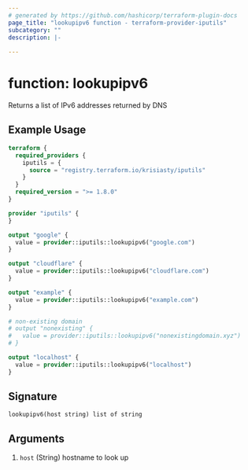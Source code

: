 ```yaml
---
# generated by https://github.com/hashicorp/terraform-plugin-docs
page_title: "lookupipv6 function - terraform-provider-iputils"
subcategory: ""
description: |-
  
---
```


# function: lookupipv6

Returns a list of IPv6 addresses returned by DNS

## Example Usage

```terraform
terraform {
  required_providers {
    iputils = {
      source = "registry.terraform.io/krisiasty/iputils"
    }
  }
  required_version = ">= 1.8.0"
}

provider "iputils" {
}

output "google" {
  value = provider::iputils::lookupipv6("google.com")
}

output "cloudflare" {
  value = provider::iputils::lookupipv6("cloudflare.com")
}

output "example" {
  value = provider::iputils::lookupipv6("example.com")
}

# non-existing domain
# output "nonexisting" {
#   value = provider::iputils::lookupipv6("nonexistingdomain.xyz")
# }

output "localhost" {
  value = provider::iputils::lookupipv6("localhost")
}
```

## Signature

<!-- signature generated by tfplugindocs -->
```text
lookupipv6(host string) list of string
```

## Arguments

<!-- arguments generated by tfplugindocs -->
1. `host` (String) hostname to look up
